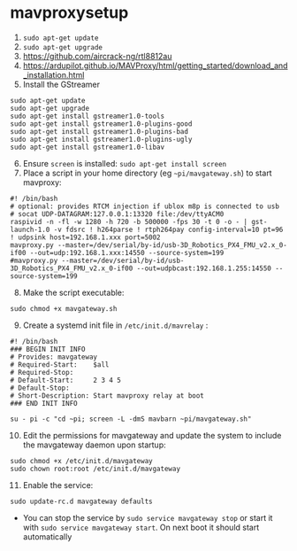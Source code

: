 # mavproxysetup

1. `sudo apt-get update`
2. `sudo apt-get upgrade`
3. https://github.com/aircrack-ng/rtl8812au
4. https://ardupilot.github.io/MAVProxy/html/getting_started/download_and_installation.html
5. Install the GStreamer
```
sudo apt-get update
sudo apt-get upgrade
sudo apt-get install gstreamer1.0-tools
sudo apt-get install gstreamer1.0-plugins-good
sudo apt-get install gstreamer1.0-plugins-bad
sudo apt-get install gstreamer1.0-plugins-ugly
sudo apt-get install gstreamer1.0-libav
```
6. Ensure `screen` is installed: `sudo apt-get install screen`
7. Place a script in your home directory (eg `~pi/mavgateway.sh`) to start mavproxy:
```
#! /bin/bash
# optional: provides RTCM injection if ublox m8p is connected to usb
# socat UDP-DATAGRAM:127.0.0.1:13320 file:/dev/ttyACM0
raspivid -n -fl -w 1280 -h 720 -b 500000 -fps 30 -t 0 -o - | gst-launch-1.0 -v fdsrc ! h264parse ! rtph264pay config-interval=10 pt=96 ! udpsink host=192.168.1.xxx port=5002
mavproxy.py --master=/dev/serial/by-id/usb-3D_Robotics_PX4_FMU_v2.x_0-if00 --out=udp:192.168.1.xxx:14550 --source-system=199
#mavproxy.py --master=/dev/serial/by-id/usb-3D_Robotics_PX4_FMU_v2.x_0-if00 --out=udpbcast:192.168.1.255:14550 --source-system=199

```
8. Make the script executable:
```
sudo chmod +x mavgateway.sh
```
9. Create a systemd init file in `/etc/init.d/mavrelay` :
```
#! /bin/bash
### BEGIN INIT INFO
# Provides: mavgateway
# Required-Start:    $all
# Required-Stop:
# Default-Start:     2 3 4 5
# Default-Stop:
# Short-Description: Start mavproxy relay at boot
### END INIT INFO

su - pi -c "cd ~pi; screen -L -dmS mavbarn ~pi/mavgateway.sh"
```
10. Edit the permissions for mavgateway and update the system to include the mavgateway daemon upon startup:
```
sudo chmod +x /etc/init.d/mavgateway
sudo chown root:root /etc/init.d/mavgateway
```
11. Enable the service:
```
sudo update-rc.d mavgateway defaults
```
- You can stop the service by `sudo service mavgateway stop` or start it with `sudo service mavgateway start`. On next boot it should start automatically
